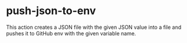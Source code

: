 # push-json-to-env
This action creates a JSON file with the given JSON value into a file and pushes it to GitHub env with the given variable name.
